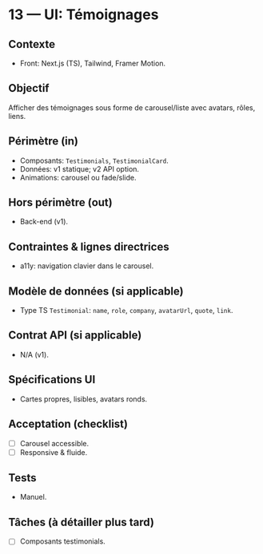 # 13 — UI: Témoignages

## Contexte
- Front: Next.js (TS), Tailwind, Framer Motion.

## Objectif
Afficher des témoignages sous forme de carousel/liste avec avatars, rôles, liens.

## Périmètre (in)
- Composants: `Testimonials`, `TestimonialCard`.
- Données: v1 statique; v2 API option.
- Animations: carousel ou fade/slide.

## Hors périmètre (out)
- Back-end (v1).

## Contraintes & lignes directrices
- a11y: navigation clavier dans le carousel.

## Modèle de données (si applicable)
- Type TS `Testimonial`: `name`, `role`, `company`, `avatarUrl`, `quote`, `link`.

## Contrat API (si applicable)
- N/A (v1).

## Spécifications UI
- Cartes propres, lisibles, avatars ronds.

## Acceptation (checklist)
- [ ] Carousel accessible.
- [ ] Responsive & fluide.

## Tests
- Manuel.

## Tâches (à détailler plus tard)
- [ ] Composants testimonials.


